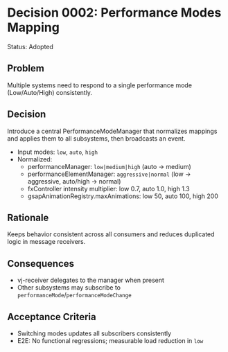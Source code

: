 # Decision 0002: Performance Modes Mapping

Status: Adopted

## Problem
Multiple systems need to respond to a single performance mode (Low/Auto/High) consistently.

## Decision
Introduce a central PerformanceModeManager that normalizes mappings and applies them to all subsystems, then broadcasts an event.

- Input modes: `low`, `auto`, `high`
- Normalized:
  - performanceManager: `low|medium|high` (auto -> medium)
  - performanceElementManager: `aggressive|normal` (low -> aggressive, auto/high -> normal)
  - fxController intensity multiplier: low 0.7, auto 1.0, high 1.3
  - gsapAnimationRegistry.maxAnimations: low 50, auto 100, high 200

## Rationale
Keeps behavior consistent across all consumers and reduces duplicated logic in message receivers.

## Consequences
- vj-receiver delegates to the manager when present
- Other subsystems may subscribe to `performanceMode`/`performanceModeChange`

## Acceptance Criteria
- Switching modes updates all subscribers consistently
- E2E: No functional regressions; measurable load reduction in `low`
